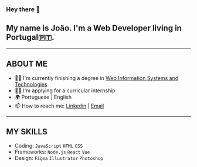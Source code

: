 ### Hey there 👋

## My name is João. I'm a **Web Developer** living in Portugal🇵🇹.

---

## **ABOUT ME**

- 👨‍🎓 I'm currently finishing a degree in [Web Information Systems and Technologies](https://www.esmad.ipp.pt/courses/degree/663)
- 👨‍💻 I'm applying for a curricular internship
- 🌍 Portuguese | English
- 📫 How to reach me: [Linkedin](https://www.linkedin.com/in/jrcarmo/) | [Email](jcarmo275@gmail.com)

---

## **MY SKILLS**

- Coding: ```JavaScript``` ```HTML``` ```CSS``` 
- Frameworks: ```Node.js``` ```React``` ```Vue``` 
- Design: ```Figma``` ```Illustrator``` ```Photoshop```
